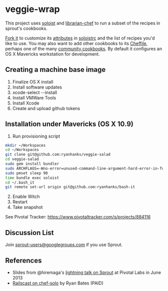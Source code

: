 # veggie-wrap

This project uses [soloist](https://github.com/mkocher/soloist) and [librarian-chef](https://github.com/applicationsonline/librarian-chef)
to run a subset of the recipes in sprout's cookbooks.

[Fork it](https://github.com/ryanhanks/veggie-salad/fork) to 
customize its [attributes](http://docs.opscode.com/chef_overview_attributes.html) in [soloistrc](/soloistrc) and the list of recipes 
you'd like to use. You may also want to add other cookbooks to its [Cheffile](/Cheffile), perhaps one 
of the many [community cookbooks](http://community.opscode.com/cookbooks). By default it configures an OS X 
Mavericks workstation for development.

## Creating a machine base image

1. Finalize OS X install
2. Install software updates
3. xcode-select --install
4. Install VMWare Tools
5. Install Xcode
6. Create and upload github tokens

## Installation under Mavericks (OS X 10.9)

1. Run provisioning script
```bash
mkdir ~/Workspaces
cd ~/Workspaces
git clone git@github.com:ryanhanks/veggie-salad
cd veggie-salad
sudo gem install bundler
sudo ARCHFLAGS=-Wno-error=unused-command-line-argument-hard-error-in-future bundle
sudo pmset sleep 90
time bundle exec soloist
cd ~/.bash_it
git remote set-url origin git@github.com:ryanhanks/bash-it
```

2. Enable Witch
3. Restart
4. Take snapshot

See Pivotal Tracker: https://www.pivotaltracker.com/s/projects/884116

## Discussion List

  Join [sprout-users@googlegroups.com](https://groups.google.com/forum/#!forum/sprout-users) if you use Sprout.

## References

* Slides from @hiremaga's [lightning talk on Sprout](http://sprout-talk.cfapps.io/) at Pivotal Labs in June 2013
* [Railscast on chef-solo](http://railscasts.com/episodes/339-chef-solo-basics) by Ryan Bates (PAID)
